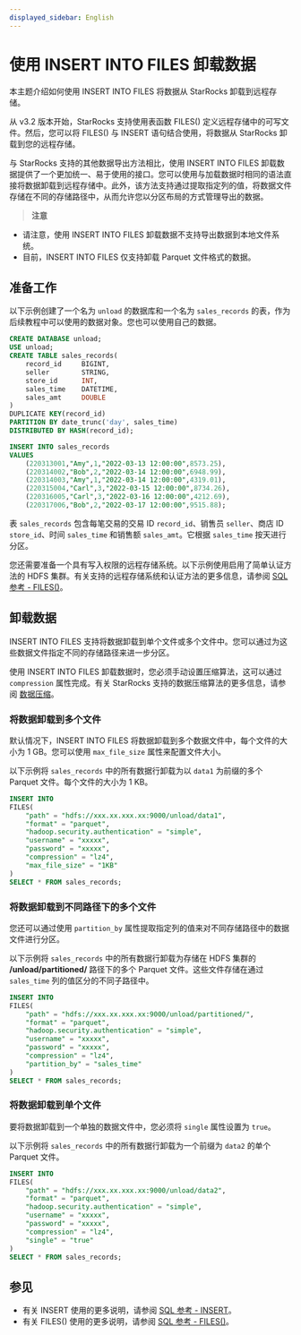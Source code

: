 ```yaml
---
displayed_sidebar: English
---
```


# 使用 INSERT INTO FILES 卸载数据

本主题介绍如何使用 INSERT INTO FILES 将数据从 StarRocks 卸载到远程存储。

从 v3.2 版本开始，StarRocks 支持使用表函数 FILES() 定义远程存储中的可写文件。然后，您可以将 FILES() 与 INSERT 语句结合使用，将数据从 StarRocks 卸载到您的远程存储。

与 StarRocks 支持的其他数据导出方法相比，使用 INSERT INTO FILES 卸载数据提供了一个更加统一、易于使用的接口。您可以使用与加载数据时相同的语法直接将数据卸载到远程存储中。此外，该方法支持通过提取指定列的值，将数据文件存储在不同的存储路径中，从而允许您以分区布局的方式管理导出的数据。

> **注意**
- 请注意，使用 INSERT INTO FILES 卸载数据不支持导出数据到本地文件系统。
- 目前，INSERT INTO FILES 仅支持卸载 Parquet 文件格式的数据。

## 准备工作

以下示例创建了一个名为 `unload` 的数据库和一个名为 `sales_records` 的表，作为后续教程中可以使用的数据对象。您也可以使用自己的数据。

```SQL
CREATE DATABASE unload;
USE unload;
CREATE TABLE sales_records(
    record_id     BIGINT,
    seller        STRING,
    store_id      INT,
    sales_time    DATETIME,
    sales_amt     DOUBLE
)
DUPLICATE KEY(record_id)
PARTITION BY date_trunc('day', sales_time)
DISTRIBUTED BY HASH(record_id);

INSERT INTO sales_records
VALUES
    (220313001,"Amy",1,"2022-03-13 12:00:00",8573.25),
    (220314002,"Bob",2,"2022-03-14 12:00:00",6948.99),
    (220314003,"Amy",1,"2022-03-14 12:00:00",4319.01),
    (220315004,"Carl",3,"2022-03-15 12:00:00",8734.26),
    (220316005,"Carl",3,"2022-03-16 12:00:00",4212.69),
    (220317006,"Bob",2,"2022-03-17 12:00:00",9515.88);
```

表 `sales_records` 包含每笔交易的交易 ID `record_id`、销售员 `seller`、商店 ID `store_id`、时间 `sales_time` 和销售额 `sales_amt`。它根据 `sales_time` 按天进行分区。

您还需要准备一个具有写入权限的远程存储系统。以下示例使用启用了简单认证方法的 HDFS 集群。有关支持的远程存储系统和认证方法的更多信息，请参阅 [SQL 参考 - FILES()](../sql-reference/sql-functions/table-functions/files.md)。

## 卸载数据

INSERT INTO FILES 支持将数据卸载到单个文件或多个文件中。您可以通过为这些数据文件指定不同的存储路径来进一步分区。

使用 INSERT INTO FILES 卸载数据时，您必须手动设置压缩算法，这可以通过 `compression` 属性完成。有关 StarRocks 支持的数据压缩算法的更多信息，请参阅 [数据压缩](../table_design/data_compression.md)。

### 将数据卸载到多个文件

默认情况下，INSERT INTO FILES 将数据卸载到多个数据文件中，每个文件的大小为 1 GB。您可以使用 `max_file_size` 属性来配置文件大小。

以下示例将 `sales_records` 中的所有数据行卸载为以 `data1` 为前缀的多个 Parquet 文件。每个文件的大小为 1 KB。

```SQL
INSERT INTO 
FILES(
    "path" = "hdfs://xxx.xx.xxx.xx:9000/unload/data1",
    "format" = "parquet",
    "hadoop.security.authentication" = "simple",
    "username" = "xxxxx",
    "password" = "xxxxx",
    "compression" = "lz4",
    "max_file_size" = "1KB"
)
SELECT * FROM sales_records;
```

### 将数据卸载到不同路径下的多个文件

您还可以通过使用 `partition_by` 属性提取指定列的值来对不同存储路径中的数据文件进行分区。

以下示例将 `sales_records` 中的所有数据行卸载为存储在 HDFS 集群的 **/unload/partitioned/** 路径下的多个 Parquet 文件。这些文件存储在通过 `sales_time` 列的值区分的不同子路径中。

```SQL
INSERT INTO 
FILES(
    "path" = "hdfs://xxx.xx.xxx.xx:9000/unload/partitioned/",
    "format" = "parquet",
    "hadoop.security.authentication" = "simple",
    "username" = "xxxxx",
    "password" = "xxxxx",
    "compression" = "lz4",
    "partition_by" = "sales_time"
)
SELECT * FROM sales_records;
```

### 将数据卸载到单个文件

要将数据卸载到一个单独的数据文件中，您必须将 `single` 属性设置为 `true`。

以下示例将 `sales_records` 中的所有数据行卸载为一个前缀为 `data2` 的单个 Parquet 文件。

```SQL
INSERT INTO 
FILES(
    "path" = "hdfs://xxx.xx.xxx.xx:9000/unload/data2",
    "format" = "parquet",
    "hadoop.security.authentication" = "simple",
    "username" = "xxxxx",
    "password" = "xxxxx",
    "compression" = "lz4",
    "single" = "true"
)
SELECT * FROM sales_records;
```

## 参见

- 有关 INSERT 使用的更多说明，请参阅 [SQL 参考 - INSERT](../sql-reference/sql-statements/data-manipulation/INSERT.md)。
- 有关 FILES() 使用的更多说明，请参阅 [SQL 参考 - FILES()](../sql-reference/sql-functions/table-functions/files.md)。